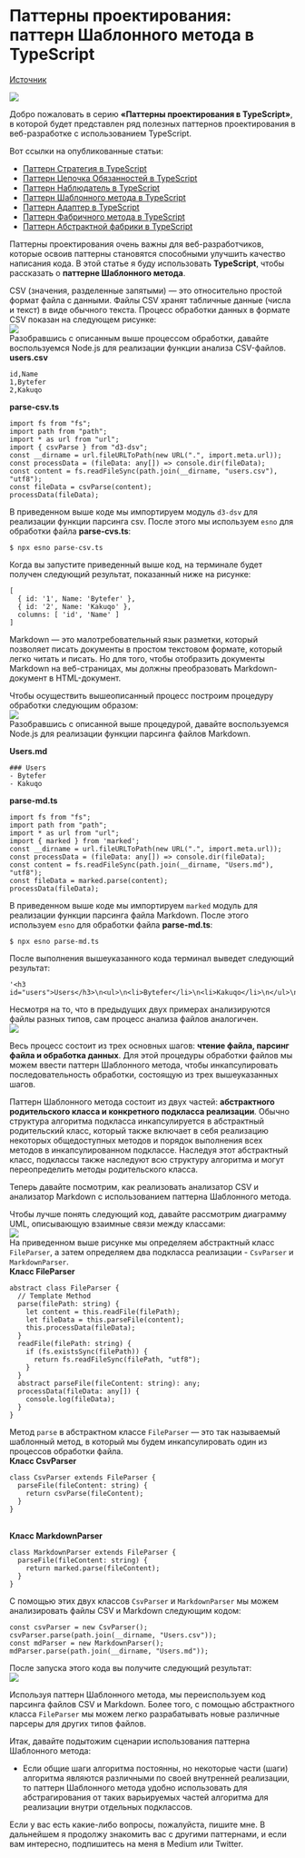 # Паттерны проектирования: паттерн Шаблонного метода в TypeScript

[Источник](https://medium.com/javascript-in-plain-english/design-patterns-template-method-pattern-in-typescript-ce0c8b158985)

<img src="./images/1.jpeg" />
<br />

Добро пожаловать в серию **«Паттерны проектирования в TypeScript»**, в которой будет представлен ряд полезных паттернов проектирования в веб-разработке с использованием TypeScript.

Вот ссылки на опубликованные статьи:

- [Паттерн Стратегия в TypeScript](https://javascript.plainenglish.io/design-patterns-strategy-pattern-in-typescript-54eda9b40f09)
- [Паттерн Цепочка Обязанностей в TypeScript](https://javascript.plainenglish.io/design-patterns-chain-of-responsibility-pattern-in-typescript-dba6bdffe456)
- [Паттерн Наблюдатель в TypeScript](https://javascript.plainenglish.io/design-patterns-observer-pattern-in-typescript-f6589f1ce4fc)
- [Паттерн Шаблонного метода в TypeScript](https://javascript.plainenglish.io/design-patterns-template-method-pattern-in-typescript-ce0c8b158985)
- [Паттерн Адаптер в TypeScript](https://javascript.plainenglish.io/design-patterns-adapter-pattern-in-typescript-4b7ad3c1c234)
- [Паттерн Фабричного метода в TypeScript](https://javascript.plainenglish.io/design-patterns-factory-method-pattern-in-typescript-c4c3047a6289)
- [Паттерн Абстрактной фабрики в TypeScript](https://javascript.plainenglish.io/design-patterns-abstract-factory-pattern-in-typescript-84cd7b002964)

Паттерны проектирования очень важны для веб-разработчиков, которые освоив паттерны становятся способными улучшить качество написания кода. В этой статье я буду использовать **TypeScript**, чтобы рассказать о **паттерне Шаблонного метода**.

CSV (значения, разделенные запятыми) — это относительно простой формат файла с данными. Файлы CSV хранят табличные данные (числа и текст) в виде обычного текста. Процесс обработки данных в формате CSV показан на следующем рисунке: <br /> <img src="./images/2.png" /> <br /> Разобравшись с описанным выше процессом обработки, давайте воспользуемся Node.js для реализации функции анализа CSV-файлов.<br/> **users.csv**

```
id,Name
1,Bytefer
2,Kakuqo
```

**parse-csv.ts**

```
import fs from "fs";
import path from "path";
import * as url from "url";
import { csvParse } from "d3-dsv";
const __dirname = url.fileURLToPath(new URL(".", import.meta.url));
const processData = (fileData: any[]) => console.dir(fileData);
const content = fs.readFileSync(path.join(__dirname, "users.csv"), "utf8");
const fileData = csvParse(content);
processData(fileData);
```

В приведенном выше коде мы импортируем модуль `d3-dsv` для реализации функции парсинга csv. После этого мы используем `esno` для обработки файла **parse-cvs.ts**:<br/>

```
$ npx esno parse-csv.ts
```

Когда вы запустите приведенный выше код, на терминале будет получен следующий результат, показанный ниже на рисунке:

```
[
  { id: '1', Name: 'Bytefer' },
  { id: '2', Name: 'Kakuqo' },
  columns: [ 'id', 'Name' ]
]
```

Markdown — это малотребовательный язык разметки, который позволяет писать документы в простом текстовом формате, который легко читать и писать. Но для того, чтобы отобразить документы Markdown на веб-страницах, мы должны преобразовать Markdown-документ в HTML-документ.

Чтобы осуществить вышеописанный процесс построим процедуру обработки следующим образом: <br /> <img src="./images/3.png" /> <br /> Разобравшись с описанной выше процедурой, давайте воспользуемся Node.js для реализации функции парсинга файлов Markdown.

**Users.md**

```
### Users
- Bytefer
- Kakuqo
```

**parse-md.ts**

```
import fs from "fs";
import path from "path";
import * as url from "url";
import { marked } from 'marked';
const __dirname = url.fileURLToPath(new URL(".", import.meta.url));
const processData = (fileData: any[]) => console.dir(fileData);
const content = fs.readFileSync(path.join(__dirname, "Users.md"), "utf8");
const fileData = marked.parse(content);
processData(fileData);
```

В приведенном выше коде мы импортируем `marked` модуль для реализации функции парсинга файла Markdown. После этого используем `esno` для обработки файла **parse-md.ts**:

```
$ npx esno parse-md.ts
```

После выполнения вышеуказанного кода терминал выведет следующий результат:

```
'<h3 id="users">Users</h3>\n<ul>\n<li>Bytefer</li>\n<li>Kakuqo</li>\n</ul>\n'
```

Несмотря на то, что в предыдущих двух примерах анализируются файлы разных типов, сам процесс анализа файлов аналогичен.<br /> <img src="./images/4.png" /> <br />

Весь процесс состоит из трех основных шагов: **чтение файла, парсинг файла и обработка данных**. Для этой процедуры обработки файлов мы можем ввести паттерн Шаблонного метода, чтобы инкапсулировать последовательность обработки, состоящую из трех вышеуказанных шагов.

Паттерн Шаблонного метода состоит из двух частей: **абстрактного родительского класса и конкретного подкласса реализации**. Обычно структура алгоритма подкласса инкапсулируется в абстрактный родительский класс, который также включает в себя реализацию некоторых общедоступных методов и порядок выполнения всех методов в инкапсулированном подклассе. Наследуя этот абстрактный класс, подклассы также наследуют всю структуру алгоритма и могут переопределить методы родительского класса.

Теперь давайте посмотрим, как реализовать анализатор CSV и анализатор Markdown с использованием паттерна Шаблонного метода.

Чтобы лучше понять следующий код, давайте рассмотрим диаграмму UML, описывающую взаимные связи между классами: <br /> <img src="./images/5.png" /> <br /> На приведенном выше рисунке мы определяем абстрактный класс `FileParser`, а затем определяем два подкласса реализации - `CsvParser` и `MarkdownParser`.<br /> **Класс FileParser**

```
abstract class FileParser {
  // Template Method
  parse(filePath: string) {
    let content = this.readFile(filePath);
    let fileData = this.parseFile(content);
    this.processData(fileData);
  }
  readFile(filePath: string) {
    if (fs.existsSync(filePath)) {
      return fs.readFileSync(filePath, "utf8");
    }
  }
  abstract parseFile(fileContent: string): any;
  processData(fileData: any[]) {
    console.log(fileData);
  }
}
```

Метод `parse` в абстрактном классе `FileParser` — это так называемый шаблонный метод, в который мы будем инкапсулировать один из процессов обработки файла. <br /> **Класс CsvParser**

```
class CsvParser extends FileParser {
  parseFile(fileContent: string) {
    return csvParse(fileContent);
  }
}
```

<br /> **Класс MarkdownParser**

```
class MarkdownParser extends FileParser {
  parseFile(fileContent: string) {
    return marked.parse(fileContent);
  }
}
```

С помощью этих двух классов `CsvParser` и `MarkdownParser` мы можем анализировать файлы CSV и Markdown следующим кодом: <br />

```
const csvParser = new CsvParser();
csvParser.parse(path.join(__dirname, "Users.csv"));
const mdParser = new MarkdownParser();
mdParser.parse(path.join(__dirname, "Users.md"));
```

После запуска этого кода вы получите следующий результат: <br /> <img src="./images/6.png" /> <br />

Используя паттерн Шаблонного метода, мы переиспользуем код парсинга файлов CSV и Markdown. Более того, с помощью абстрактного класса `FileParser` мы можем легко разрабатывать новые различные парсеры для других типов файлов.

Итак, давайте подытожим сценарии использования паттерна Шаблонного метода:

- Если общие шаги алгоритма постоянны, но некоторые части (шаги) алгоритма являются различными по своей внутренней реализации, то паттерн Шаблонного метода удобно использовать для абстрагирования от таких варьируемых частей алгоритма для реализации внутри отдельных подклассов. <br />

Если у вас есть какие-либо вопросы, пожалуйста, пишите мне. В дальнейшем я продолжу знакомить вас с другими паттернами, и если вам интересно, подпишитесь на меня в Medium или Twitter.
